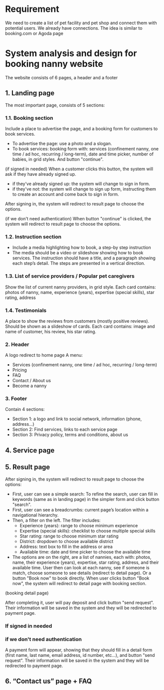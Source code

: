 # Requirement
We need to create a list of pet facility and pet shop and connect them with potential users. We already have connections. The idea is similar to booking.com or Agoda page
# System analysis and design for booking nanny website
The website consists of 6 pages, a header and a footer
## 1. Landing page
The most important page, consists of 5 sections:
### 1.1. Booking section
Include a place to advertise the page, and a booking form for customers to book services. 
* To advertise the page: use a photo and a slogan.
* To book services: booking form with: services (confinement nanny, one time / ad hoc, recurring / long-term), date and time picker, number of babies, in grid styles. And button "continue".

(if signed in needed)
When a customer clicks this button, the system will ask if they have already signed up.

- if they've already signed up: the system will change to sign in form.
- if they've not: the system will change to sign up form, instructing them to create an account and come back to sign in form.

After signing in, the system will redirect to result page to choose the options.

(if we don't need authentication)
When button "continue" is clicked, the system will redirect to result page to choose the options.

### 1.2. Instruction section
* Include a media highlighting how to book, a step-by step instruction
* The media should be a video or slideshow showing how to book services.
The instruction should have a title, and a paragraph showing each step’s detail. The steps are presented in a vertical direction.

### 1.3. List of service providers / Popular pet caregivers
Show the list of current nanny providers, in grid style.
Each card contains: photos of nanny, name, experience (years), expertise (special skills), star rating, address

### 1.4. Testimonials
A place to show the reviews from customers (mostly positive reviews). Should be shown as a slideshow of cards. Each card contains: image and name of customer, his review, his star rating.

### 2. Header
A logo redirect to home page
A menu: 
* Services (confinement nanny, one time / ad hoc, recurring / long-term)
* Pricing
* FAQ
* Contact / About us
* Become a nanny

### 3. Footer
Contain 4 sections:
* Section 1: a logo and link to social network, information (phone, address…)
* Section 2: Find services, links to each service page
* Section 3: Privacy policy, terms and conditions, about us

## 4. Service page
## 5. Result page

After signing in, the system will redirect to result page to choose the options:
* First, user can see a simple search: To refine the search, user can fill in keywords (same as in landing page) in the simpler form and click button "search".
* First, user can see a breadcrumbs: current page’s location within a navigational hierarchy.
* Then, a filter on the left. The filter includes:
  - Experience (years): range to choose minimum experience
  - Expertise (special skills): checklist to choose multiple special skills
  - Star rating: range to choose minimum star rating
  - District: dropdown to choose available district
  - Address: text box to fill in the address or area
  - Available time: date and time picker to choose the available time
* The options are on the right, are a list of nannies, each with: photos, name, their experience (years), expertise, star rating, address, and their available time. 
User then can look at each nanny, see if someone is match, choose someone to see details (redirect to detail page). Or a button "Book now" to book directly.
When user clicks button "Book now", the system will redirect to detail page with booking section.

(booking detail page)

After completing it, user will pay deposit and click button "send request". Their information will be saved in the system and they will be redirected to payment page.

### If signed in needed

### if we don't need authentication


A payment form will appear, showing that they should fill in a detail form (first name, last name, email address, id number, etc...), and button "send request". 
Their information will be saved in the system and they will be redirected to payment page.

## 6. “Contact us” page + FAQ

